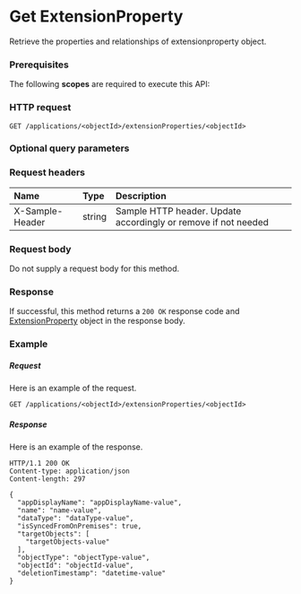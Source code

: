 # Get ExtensionProperty

Retrieve the properties and relationships of extensionproperty object.
### Prerequisites
The following **scopes** are required to execute this API: 
### HTTP request
<!-- { "blockType": "ignored" } -->
```http
GET /applications/<objectId>/extensionProperties/<objectId>
```
### Optional query parameters

### Request headers
| Name       | Type | Description|
|:-----------|:------|:----------|
| X-Sample-Header  | string  | Sample HTTP header. Update accordingly or remove if not needed|

### Request body
Do not supply a request body for this method.
### Response
If successful, this method returns a `200 OK` response code and [ExtensionProperty](../resources/extensionproperty.md) object in the response body.
### Example
##### Request
Here is an example of the request.
<!-- {
  "blockType": "request",
  "name": "get_extensionproperty"
}-->
```http
GET /applications/<objectId>/extensionProperties/<objectId>
```
##### Response
Here is an example of the response.
<!-- {
  "blockType": "response",
  "truncated": false,
  "@odata.type": "microsoft.graph.extensionproperty"
} -->
```http
HTTP/1.1 200 OK
Content-type: application/json
Content-length: 297

{
  "appDisplayName": "appDisplayName-value",
  "name": "name-value",
  "dataType": "dataType-value",
  "isSyncedFromOnPremises": true,
  "targetObjects": [
    "targetObjects-value"
  ],
  "objectType": "objectType-value",
  "objectId": "objectId-value",
  "deletionTimestamp": "datetime-value"
}
```

<!-- uuid: 45ce4ba6-b623-4ccb-849e-696101de550b
2015-10-21 09:37:34 UTC -->
<!-- {
  "type": "#page.annotation",
  "description": "Get ExtensionProperty",
  "keywords": "",
  "section": "documentation",
  "tocPath": ""
}-->